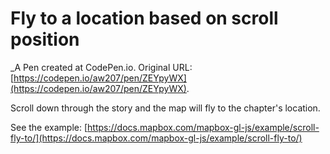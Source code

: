 # Fly to a location based on scroll position
 _A Pen created at CodePen.io. Original URL: [https://codepen.io/aw207/pen/ZEYpyWX](https://codepen.io/aw207/pen/ZEYpyWX).

 Scroll down through the story and the map will fly to the chapter's location.

See the example: [https://docs.mapbox.com/mapbox-gl-js/example/scroll-fly-to/](https://docs.mapbox.com/mapbox-gl-js/example/scroll-fly-to/)